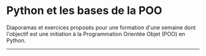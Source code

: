 # Python et les bases de la POO

Diaporamas et exercices proposés pour une formation d'une semaine dont l'objectif est une initiation à la Programmation Orientée Objet (POO) en Python.

---
